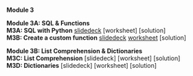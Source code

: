 <b>Module 3</b>  

<b>Module 3A: SQL & Functions</b>  
<b>M3A: SQL with Python</b> [slidedeck](https://www.dropbox.com/scl/fi/cd4a3utnkburq49tnsqi7/M3A1-SQL.pptx?rlkey=124jnkpc0bk5zyb31jifofkdd&dl=0) [worksheet] [solution]  
<b>M3B: Create a custom function</b> [slidedeck](https://www.dropbox.com/scl/fi/q514l7zjezjxsefbzidxf/M3A1-Functions.pptx?rlkey=f8ibfrs0py8ci1x53jf6mmx4y&dl=0) [worksheet](https://docs.google.com/document/d/1HVH59cLXjb-Ld_M7ut0j-bC6ThjsAoIlMozjCGqCW5s/edit?tab=t.0) [solution]  

<b>Module 3B: List Comprehension & Dictionaries</b>  
<b>M3C: List Comprehension</b> [slidedeck] [worksheet] [solution]  
<b>M3D: Dictionaries</b> [slidedeck] [worksheet] [solution]  
